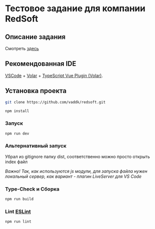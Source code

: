 # Тестовое задание для компании RedSoft

## Описание задания

Смотреть [здесь](https://docs.google.com/document/d/1Vamqwl3MaXDFOMcEBTVsvoZhADblO-CcBVqVKs3Pij0/edit#)

## Рекомендованная IDE

[VSCode](https://code.visualstudio.com/) + [Volar](https://marketplace.visualstudio.com/items?itemName=Vue.volar) + [TypeScript Vue Plugin (Volar)](https://marketplace.visualstudio.com/items?itemName=Vue.vscode-typescript-vue-plugin).

## Установка проекта

```sh
git clone https://github.com/vaddk/redsoft.git
```

```sh
npm install
```

### Запуск

```sh
npm run dev
```

### Альтернативный запуск

Убрал из gitignore папку dist, соответственно можно просто открыть index файл

*Важно! Так, как используются js модули, для запуска файла нужен локальный сервер, как вариант - плагин LiveServer для VS Code*

### Type-Check и Сборка

```sh
npm run build
```

### Lint [ESLint](https://eslint.org/)

```sh
npm run lint
```
